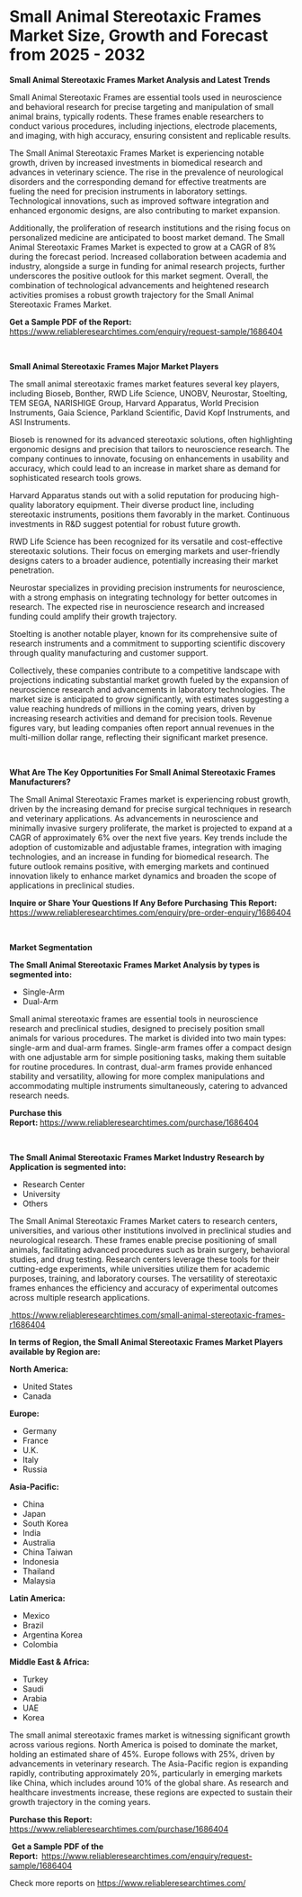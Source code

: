 <p><h1>Small Animal Stereotaxic Frames Market Size, Growth and Forecast from 2025 - 2032</h1></p><p><strong>Small Animal Stereotaxic Frames Market Analysis and Latest Trends</strong></p>
<p><p>Small Animal Stereotaxic Frames are essential tools used in neuroscience and behavioral research for precise targeting and manipulation of small animal brains, typically rodents. These frames enable researchers to conduct various procedures, including injections, electrode placements, and imaging, with high accuracy, ensuring consistent and replicable results.</p><p>The Small Animal Stereotaxic Frames Market is experiencing notable growth, driven by increased investments in biomedical research and advances in veterinary science. The rise in the prevalence of neurological disorders and the corresponding demand for effective treatments are fueling the need for precision instruments in laboratory settings. Technological innovations, such as improved software integration and enhanced ergonomic designs, are also contributing to market expansion.</p><p>Additionally, the proliferation of research institutions and the rising focus on personalized medicine are anticipated to boost market demand. The Small Animal Stereotaxic Frames Market is expected to grow at a CAGR of 8% during the forecast period. Increased collaboration between academia and industry, alongside a surge in funding for animal research projects, further underscores the positive outlook for this market segment. Overall, the combination of technological advancements and heightened research activities promises a robust growth trajectory for the Small Animal Stereotaxic Frames Market.</p></p>
<p><strong>Get a Sample PDF of the Report:&nbsp;</strong> <a href="https://www.reliableresearchtimes.com/enquiry/request-sample/1686404?utm_campaign=2930&utm_medium=2&utm_source=Github&utm_content=ia&utm_term=26032025&utm_id=small-animal-stereotaxic-frames">https://www.reliableresearchtimes.com/enquiry/request-sample/1686404</a></p>
<p>&nbsp;</p>
<p><strong>Small Animal Stereotaxic Frames Major Market Players</strong></p>
<p><p>The small animal stereotaxic frames market features several key players, including Bioseb, Bonther, RWD Life Science, UNOBV, Neurostar, Stoelting, TEM SEGA, NARISHIGE Group, Harvard Apparatus, World Precision Instruments, Gaia Science, Parkland Scientific, David Kopf Instruments, and ASI Instruments. </p><p>Bioseb is renowned for its advanced stereotaxic solutions, often highlighting ergonomic designs and precision that tailors to neuroscience research. The company continues to innovate, focusing on enhancements in usability and accuracy, which could lead to an increase in market share as demand for sophisticated research tools grows.</p><p>Harvard Apparatus stands out with a solid reputation for producing high-quality laboratory equipment. Their diverse product line, including stereotaxic instruments, positions them favorably in the market. Continuous investments in R&D suggest potential for robust future growth.</p><p>RWD Life Science has been recognized for its versatile and cost-effective stereotaxic solutions. Their focus on emerging markets and user-friendly designs caters to a broader audience, potentially increasing their market penetration.</p><p>Neurostar specializes in providing precision instruments for neuroscience, with a strong emphasis on integrating technology for better outcomes in research. The expected rise in neuroscience research and increased funding could amplify their growth trajectory.</p><p>Stoelting is another notable player, known for its comprehensive suite of research instruments and a commitment to supporting scientific discovery through quality manufacturing and customer support.</p><p>Collectively, these companies contribute to a competitive landscape with projections indicating substantial market growth fueled by the expansion of neuroscience research and advancements in laboratory technologies. The market size is anticipated to grow significantly, with estimates suggesting a value reaching hundreds of millions in the coming years, driven by increasing research activities and demand for precision tools. Revenue figures vary, but leading companies often report annual revenues in the multi-million dollar range, reflecting their significant market presence.</p></p>
<p>&nbsp;</p>
<p><strong>What Are The Key Opportunities For Small Animal Stereotaxic Frames Manufacturers?</strong></p>
<p><p>The Small Animal Stereotaxic Frames market is experiencing robust growth, driven by the increasing demand for precise surgical techniques in research and veterinary applications. As advancements in neuroscience and minimally invasive surgery proliferate, the market is projected to expand at a CAGR of approximately 6% over the next five years. Key trends include the adoption of customizable and adjustable frames, integration with imaging technologies, and an increase in funding for biomedical research. The future outlook remains positive, with emerging markets and continued innovation likely to enhance market dynamics and broaden the scope of applications in preclinical studies.</p></p>
<p><strong>Inquire or Share Your Questions If Any Before Purchasing This Report:</strong> <a href="https://www.reliableresearchtimes.com/enquiry/pre-order-enquiry/1686404?utm_campaign=2930&utm_medium=2&utm_source=Github&utm_content=ia&utm_term=26032025&utm_id=small-animal-stereotaxic-frames">https://www.reliableresearchtimes.com/enquiry/pre-order-enquiry/1686404</a></p>
<p>&nbsp;</p>
<p><strong>Market Segmentation</strong></p>
<p><strong>The Small Animal Stereotaxic Frames Market Analysis by types is segmented into:</strong></p>
<p><ul><li>Single-Arm</li><li>Dual-Arm</li></ul></p>
<p><p>Small animal stereotaxic frames are essential tools in neuroscience research and preclinical studies, designed to precisely position small animals for various procedures. The market is divided into two main types: single-arm and dual-arm frames. Single-arm frames offer a compact design with one adjustable arm for simple positioning tasks, making them suitable for routine procedures. In contrast, dual-arm frames provide enhanced stability and versatility, allowing for more complex manipulations and accommodating multiple instruments simultaneously, catering to advanced research needs.</p></p>
<p><strong>Purchase this Report:&nbsp;</strong><a href="https://www.reliableresearchtimes.com/purchase/1686404?utm_campaign=2930&utm_medium=2&utm_source=Github&utm_content=ia&utm_term=26032025&utm_id=small-animal-stereotaxic-frames">https://www.reliableresearchtimes.com/purchase/1686404</a></p>
<p>&nbsp;</p>
<p><strong>The Small Animal Stereotaxic Frames Market Industry Research by Application is segmented into:</strong></p>
<p><ul><li>Research Center</li><li>University</li><li>Others</li></ul></p>
<p><p>The Small Animal Stereotaxic Frames Market caters to research centers, universities, and various other institutions involved in preclinical studies and neurological research. These frames enable precise positioning of small animals, facilitating advanced procedures such as brain surgery, behavioral studies, and drug testing. Research centers leverage these tools for their cutting-edge experiments, while universities utilize them for academic purposes, training, and laboratory courses. The versatility of stereotaxic frames enhances the efficiency and accuracy of experimental outcomes across multiple research applications.</p></p>
<p><a href="https://www.reliableresearchtimes.com/small-animal-stereotaxic-frames-r1686404?utm_campaign=2930&utm_medium=2&utm_source=Github&utm_content=ia&utm_term=26032025&utm_id=small-animal-stereotaxic-frames">&nbsp;https://www.reliableresearchtimes.com/small-animal-stereotaxic-frames-r1686404</a></p>
<p><strong>In terms of Region, the Small Animal Stereotaxic Frames Market Players available by Region are:</strong></p>
<p>
    <p> <strong> North America: </strong>
        <ul>
            <li>United States</li>
            <li>Canada</li>
        </ul>
        </p> 
    <p> <strong> Europe: </strong>
        <ul>
            <li>Germany</li>
            <li>France</li>
            <li>U.K.</li>
            <li>Italy</li>
            <li>Russia</li>
        </ul>
        </p> 
    <p> <strong> Asia-Pacific: </strong>
        <ul>
            <li>China</li>
            <li>Japan</li>
            <li>South Korea</li>
            <li>India</li>
            <li>Australia</li>
            <li>China Taiwan</li>
            <li>Indonesia</li>
            <li>Thailand</li>
            <li>Malaysia</li>
        </ul>
        </p> 
    <p> <strong> Latin America: </strong>
        <ul>
            <li>Mexico</li>
            <li>Brazil</li>
            <li>Argentina Korea</li>
            <li>Colombia</li>
        </ul>
        </p> 
    <p> <strong> Middle East & Africa: </strong>
        <ul>
            <li>Turkey</li>
            <li>Saudi</li>
            <li>Arabia</li>
            <li>UAE</li>
            <li>Korea</li>
        </ul>
    </p>
    </p>
<p><p>The small animal stereotaxic frames market is witnessing significant growth across various regions. North America is poised to dominate the market, holding an estimated share of 45%. Europe follows with 25%, driven by advancements in veterinary research. The Asia-Pacific region is expanding rapidly, contributing approximately 20%, particularly in emerging markets like China, which includes around 10% of the global share. As research and healthcare investments increase, these regions are expected to sustain their growth trajectory in the coming years.</p></p>
<p><strong>Purchase this Report: </strong><a href="https://www.reliableresearchtimes.com/purchase/1686404?utm_campaign=2930&utm_medium=2&utm_source=Github&utm_content=ia&utm_term=26032025&utm_id=small-animal-stereotaxic-frames">https://www.reliableresearchtimes.com/purchase/1686404</a></p>
<p>&nbsp;<strong>Get a Sample PDF of the Report:&nbsp;&nbsp;</strong><a href="https://www.reliableresearchtimes.com/enquiry/request-sample/1686404?utm_campaign=2930&utm_medium=2&utm_source=Github&utm_content=ia&utm_term=26032025&utm_id=small-animal-stereotaxic-frames">https://www.reliableresearchtimes.com/enquiry/request-sample/1686404</a></p>
<p><strong></strong></p>
<p>Check more reports on <a href="https://www.reliableresearchtimes.com/?utm_campaign=2930&utm_medium=2&utm_source=Github&utm_content=ia&utm_term=26032025&utm_id=small-animal-stereotaxic-frames">https://www.reliableresearchtimes.com/</a></p>